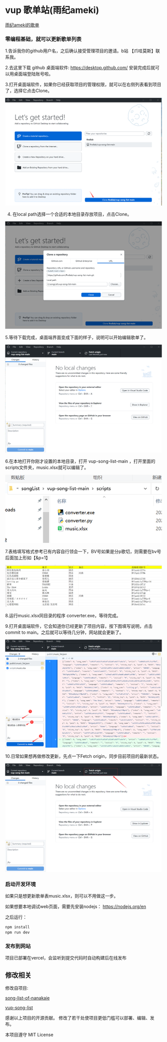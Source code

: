 # vup 歌单站(雨纪ameki)

[雨纪ameki的歌单](https://www.ameki.online)

### 零编程基础，就可以更新歌单列表

1.告诉我你的github用户名，之后确认接受管理项目的邀请。b站 【爪哇莫斯】联系我。

2.去这里下载 github 桌面端软件: https://desktop.github.com/
安装完成后就可以用桌面端登陆账号啦。

3.打开桌面端软件，如果你已经获取项目的管理权限，就可以在右侧列表看到项目了，选择它点击Clone。

![](/steps/1.png)

4. 在local path选择一个合适的本地目录存放项目，点击Clone。

![](/steps/2.png)

5.等待下载完成，桌面端界面变成下面的样子，说明可以开始编辑歌单了。

![](/steps/3.png)

6.在本地打开你刚才设置的本地目录，打开 vup-song-list-main ，打开里面的scripts文件夹，music.xlsx就可以编辑了。

![](/steps/4.png)

7.表格填写格式参考已有内容自行领会一下，BV号如果是分p歌切，则需要在bv号后面加上形如【&p=1】

![](/steps/5.png)

8.运行music.xlsx同目录的程序 converter.exe，等待完成。

9.打开桌面端软件，它会知道你已经更新了项目内容，按下图填写说明，点击commit to main。之后就可以等待几分钟，网站就会更新了。

![](/steps/6.png)

10.日常如果想再做修改更新，先点一下Fetch origin，同步目前项目的最新状态。

![](/steps/7.png)


### 启动开发环境
如果只是想更新歌单表music.xlsx，则可以不用做这一步。

如果想要本地调试web页面，需要先安装nodejs： https://nodejs.org/en

之后运行：
```bash
npm install
npm run dev
```

### 发布到网站

项目已部署在vercel，会监听到提交代码时自动构建后在线发布


## 修改相关

修改自项目:

[song-list-of-nanakaie](https://github.com/alan314m/song-list-of-nanakaie)


[vup-song-list](https://github.com/Akegarasu/vup-song-list)

感谢以上项目的开源贡献。
修改了若干处使项目更低门槛可以部署、编辑、发布。

本项目遵守 MIT License
